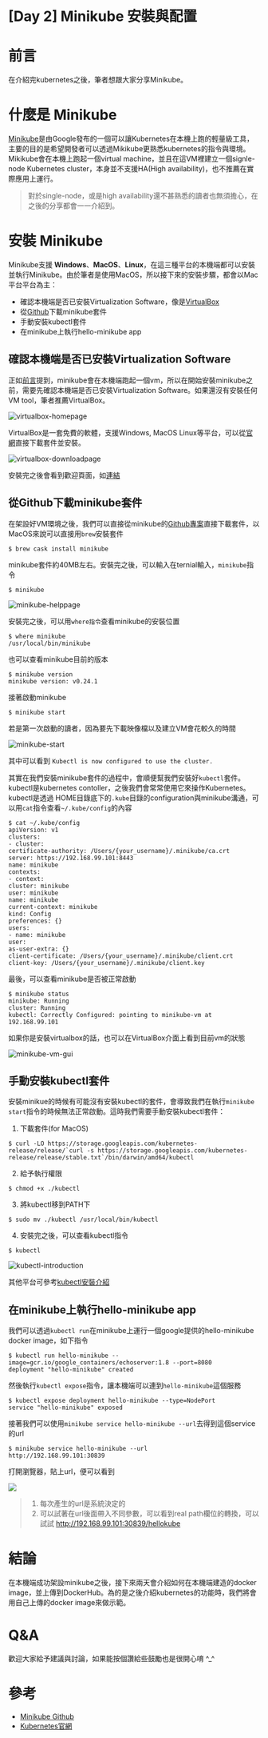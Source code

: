 # [Day 2] Minikube 安裝與配置

# 前言
在介紹完kubernetes之後，筆者想跟大家分享Minikube。



# 什麼是 Minikube

[Minikube](https://github.com/kubernetes/minikube)是由Google發布的一個可以讓Kubernetes在本機上跑的輕量級工具，主要的目的是希望開發者可以透過Mikikube更熟悉kubernetes的指令與環境。Mikikube會在本機上跑起一個virtual machine，並且在這VM裡建立一個signle-node Kubernetes cluster，本身並不支援HA(High availability)，也不推薦在實際應用上運行。

> 對於single-node，或是high availability還不甚熟悉的讀者也無須擔心，在之後的分享都會一一介紹到。




# 安裝 Minikube

Minikube支援 **Windows**、**MacOS**、**Linux**，在這三種平台的本機端都可以安裝並執行Minikube。由於筆者是使用MacOS，所以接下來的安裝步驟，都會以Mac平台平台為主：

- 確認本機端是否已安裝Virtualization Software，像是[VirtualBox](http://virtualbox.org)
- 從[Github](https://github.com/kubernetes/minikube)下載minikube套件
- 手動安裝kubectl套件
- 在minikube上執行hello-minikube app



## 確認本機端是否已安裝Virtualization Software
正如[前言](#前言)提到，minikube會在本機端跑起一個vm，所以在開始安裝minikube之前，需要先確認本機端是否已安裝Virtualization Software。如果還沒有安裝任何VM tool，筆者推薦VirtualBox。

![virtualbox-homepage](https://github.com/zxcvbnius/k8s-30-day-sharing/blob/master/Day02/virtualbox-homepage.png?raw=true)


VirtualBox是一套免費的軟體，支援Windows, MacOS Linux等平台，可以從[官網](http://virtualbox.org)直接下載套件並安裝。

![virtualbox-downloadpage](https://github.com/zxcvbnius/k8s-30-day-sharing/blob/master/Day02/virtualbox-downloadpage.png?raw=true)


安裝完之後會看到歡迎頁面，如[連結](https://github.com/zxcvbnius/k8s-30-day-sharing/blob/master/Day02/virtualbox-welcomepage.png?raw=true)



## 從Github下載minikube套件
在架設好VM環境之後，我們可以直接從minikube的[Github專案](https://github.com/kubernetes/minikube)直接下載套件，以MacOS來說可以直接用`brew`安裝套件

```
$ brew cask install minikube
```

minikube套件約40MB左右。安裝完之後，可以輸入在ternial輸入，`minikube`指令

```
$ minikube
```
![minikube-helppage](https://github.com/zxcvbnius/k8s-30-day-sharing/blob/master/Day02/minikube-helppage.png?raw=true)


安裝完之後，可以用`where指令`查看minikube的安裝位置

```
$ where minikube
/usr/local/bin/minikube
```

也可以查看minikube目前的版本

```
$ minikube version
minikube version: v0.24.1
```

接著啟動minikube

```
$ minikube start
```

若是第一次啟動的讀者，因為要先下載映像檔以及建立VM會花較久的時間

![minikube-start](https://github.com/zxcvbnius/k8s-30-day-sharing/blob/master/Day02/minikube-start.png?raw=true)

其中可以看到 `Kubectl is now configured to use the cluster.`

其實在我們安裝minikube套件的過程中，會順便幫我們安裝好`kubectl`套件。kubectl是kubernetes contoller，之後我們會常常使用它來操作Kubernetes。kubectl是透過 HOME目錄底下的`.kube`目錄的configuration與minikube溝通，可以用`cat`指令查看`~/.kube/config`的內容

```
$ cat ~/.kube/config
apiVersion: v1
clusters:
- cluster:
certificate-authority: /Users/{your_username}/.minikube/ca.crt
server: https://192.168.99.101:8443
name: minikube
contexts:
- context:
cluster: minikube
user: minikube
name: minikube
current-context: minikube
kind: Config
preferences: {}
users:
- name: minikube
user:
as-user-extra: {}
client-certificate: /Users/{your_username}/.minikube/client.crt
client-key: /Users/{your_username}/.minikube/client.key
```

最後，可以查看minikube是否被正常啟動

```
$ minikube status
minikube: Running
cluster: Running
kubectl: Correctly Configured: pointing to minikube-vm at 192.168.99.101

```

如果你是安裝virtualbox的話，也可以在VirtualBox介面上看到目前vm的狀態

![minikube-vm-gui](https://github.com/zxcvbnius/k8s-30-day-sharing/blob/master/Day02/minikube-vm-gui.png?raw=true)


## 手動安裝kubectl套件
安裝minikue的時候有可能沒有安裝kubectl的套件，會導致我們在執行`minikube start`指令的時候無法正常啟動。這時我們需要手動安裝kubectl套件：

1) 下載套件(for MacOS)

```
$ curl -LO https://storage.googleapis.com/kubernetes-release/release/`curl -s https://storage.googleapis.com/kubernetes-release/release/stable.txt`/bin/darwin/amd64/kubectl
```

2) 給予執行權限

```
$ chmod +x ./kubectl
```

3) 將kubectl移到PATH下

```
$ sudo mv ./kubectl /usr/local/bin/kubectl
```

4) 安裝完之後，可以查看kubectl指令

```
$ kubectl
```

![kubectl-introduction](https://github.com/zxcvbnius/k8s-30-day-sharing/blob/master/Day02/kubectl-introduction.png?raw=true)


其他平台可參考[kubectl安裝介紹](https://kubernetes.io/docs/tasks/tools/install-kubectl/)


## 在minikube上執行hello-minikube app
我們可以透過`kubectl run`在minikube上運行一個google提供的hello-minikube docker image，如下指令

```
$ kubectl run hello-minikube --image=gcr.io/google_containers/echoserver:1.8 --port=8080
deployment "hello-minikube" created
```

然後執行`kubectl expose`指令，讓本機端可以連到`hello-minikube`這個服務

```
$ kubectl expose deployment hello-minikube --type=NodePort
service "hello-minikube" exposed
```
接著我們可以使用`minikube service hello-minikube --url`去得到這個service的url

```
$ minikube service hello-minikube --url
http://192.168.99.101:30839
```

打開瀏覽器，貼上url，便可以看到

![](https://github.com/zxcvbnius/k8s-30-day-sharing/blob/master/Day02/hello-minikube-homepage.png?raw=true)

> 1) 每次產生的url是系統決定的
> 2) 可以試著在url後面帶入不同參數，可以看到real path欄位的轉換，可以試試 http://192.168.99.101:30839/hellokube


# 結論
在本機端成功架設minikube之後，接下來兩天會介紹如何在本機端建造的docker image，並上傳到DockerHub。為的是之後介紹kubernetes的功能時，我們將會用自己上傳的docker image來做示範。

# Q&A
歡迎大家給予建議與討論，如果能按個讚給些鼓勵也是很開心唷 ^_^

# 參考

- [Minikube Github](https://github.com/kubernetes/minikube)
- [Kubernetes官網](https://kubernetes.io/docs)
